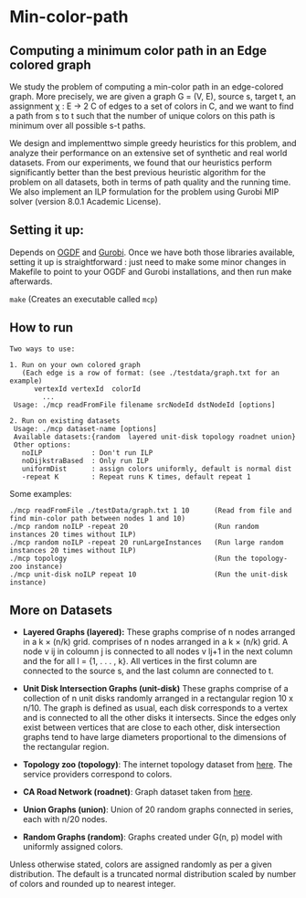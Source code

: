 # Min-color-path
## Computing a minimum color path in an Edge colored graph

We study the problem of computing a min-color path in an edge-colored graph. More
precisely, we are given a graph G = (V, E), source s, target t, an assignment χ : E → 2 C of edges
to a set of colors in C, and we want to find a path from s to t such that the number of unique
colors on this path is minimum over all possible s-t paths. 

We design and implementtwo simple greedy heuristics for this problem, and analyze their performance
on an extensive set of synthetic and real world datasets. 
From our experiments, we found that our heuristics perform significantly better
than the best previous heuristic algorithm for the problem on all datasets, both in terms of path
quality and the running time. We also implement an ILP formulation for the problem using Gurobi
MIP solver (version 8.0.1 Academic License).

## Setting it up:
Depends on [OGDF](https://github.com/ogdf/ogdf) and [Gurobi](http://www.gurobi.com/).
Once we have both those libraries available, setting it up is straightforward : just need to
make some minor changes in Makefile to point to your OGDF and Gurobi installations, and then
run make afterwards.

`make`  (Creates an executable called `mcp`)



## How to run
```
Two ways to use:
 
1. Run on your own colored graph
   (Each edge is a row of format: (see ./testdata/graph.txt for an example)
	  vertexId vertexId  colorId
		...
 Usage: ./mcp readFromFile filename srcNodeId dstNodeId [options]

2. Run on existing datasets
 Usage: ./mcp dataset-name [options]
 Available datasets:{random  layered unit-disk topology roadnet union}
 Other options: 
   noILP            : Don't run ILP 
   noDijkstraBased  : Only run ILP 
   uniformDist      : assign colors uniformly, default is normal dist 
   -repeat K        : Repeat runs K times, default repeat 1
```
Some examples:

```
./mcp readFromFile ./testData/graph.txt 1 10      (Read from file and find min-color path between nodes 1 and 10)
./mcp random noILP -repeat 20                     (Run random instances 20 times without ILP)
./mcp random noILP -repeat 20 runLargeInstances   (Run large random instances 20 times without ILP)
./mcp topology                                    (Run the topology-zoo instance)
./mcp unit-disk noILP repeat 10                   (Run the unit-disk instance)
```
## More on Datasets

+ **Layered Graphs (layered):** These graphs comprise of n nodes arranged in a k × (n/k) grid.
comprises of n nodes arranged in a k × (n/k) grid. A node v ij in coloumn j is connected
to all nodes v lj+1 in the next column and the for all l = {1, . . . , k}. All vertices in the
first column are connected to the source s, and the last column are connected to t. 

+ **Unit Disk Intersection Graphs (unit-disk)** These graphs comprise of a collection of n unit disks
randomly arranged in a rectangular region 10 x n/10. The graph is defined as usual, each disk
corresponds to a vertex and is connected to all the other disks it intersects. Since the
edges only exist between vertices that are close to each other, disk intersection graphs
tend to have large diameters proportional to the dimensions of the rectangular region.

+ **Topology zoo (topology)**: The internet topology dataset from [here](http://www.topology-zoo.org/).
	The service providers correspond to colors.

+ **CA Road Network (roadnet)**: Graph dataset taken from [here](https://snap.stanford.edu/data/roadNet-CA.html).

+ **Union Graphs (union)**: Union of 20 random graphs connected in series, each with n/20 nodes.

+ **Random Graphs (random)**: Graphs created under G(n, p) model with uniformly assigned colors.


Unless otherwise stated, colors are assigned randomly as per a given distribution. The 
default is a truncated normal distribution scaled by number of colors
and rounded up to nearest integer.


